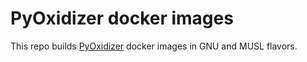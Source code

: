 # PyOxidizer docker images

This repo builds [PyOxidizer](https://github.com/indygreg/PyOxidizer) docker images in GNU and MUSL flavors.
